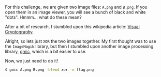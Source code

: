 For this challenge, we are given two image files: `A.png` and `B.png`.  If you open them in an image viewer, you will see a bunch of black and white "dots". Hmmm... what do these mean?

After a bit of research, I stumbled upon this wikipedia article: [Visual Cryptography](https://en.wikipedia.org/wiki/Visual_cryptography).

Alright, so lets just `XOR` the two images together.  My first thought was to use the `ImageMagik` library, but then I stumbled upon another image processing library, [gmic](https://github.com/dtschump/gmic), which is a bit easier to use.

Now, we just need to do it!
```bash
$ gmic A.png B.png -blend xor -o flag.png
```
